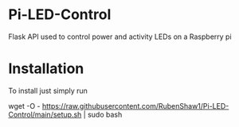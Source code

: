 # Pi-LED-Control
Flask API used to control power and activity LEDs on a Raspberry pi 

# Installation
To install just simply run 

  wget -O - https://raw.githubusercontent.com/RubenShaw1/Pi-LED-Control/main/setup.sh | sudo bash
